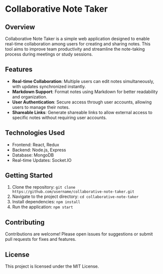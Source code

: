 # Collaborative Note Taker

## Overview
Collaborative Note Taker is a simple web application designed to enable real-time collaboration among users for creating and sharing notes. This tool aims to improve team productivity and streamline the note-taking process during meetings or study sessions.

## Features
- **Real-time Collaboration**: Multiple users can edit notes simultaneously, with updates synchronized instantly.
- **Markdown Support**: Format notes using Markdown for better readability and organization.
- **User Authentication**: Secure access through user accounts, allowing users to manage their notes.
- **Shareable Links**: Generate shareable links to allow external access to specific notes without requiring user accounts.

## Technologies Used
- Frontend: React, Redux
- Backend: Node.js, Express
- Database: MongoDB
- Real-time Updates: Socket.IO

## Getting Started
1. Clone the repository: `git clone https://github.com/username/collaborative-note-taker.git`
2. Navigate to the project directory: `cd collaborative-note-taker`
3. Install dependencies: `npm install`
4. Run the application: `npm start`

## Contributing
Contributions are welcome! Please open issues for suggestions or submit pull requests for fixes and features.

## License
This project is licensed under the MIT License.
